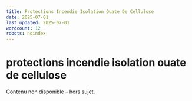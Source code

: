 ```yaml
---
title: Protections Incendie Isolation Ouate De Cellulose
date: 2025-07-01
last_updated: 2025-07-01
wordcount: 12
robots: noindex
---
```


# protections incendie isolation ouate de cellulose

Contenu non disponible – hors sujet.